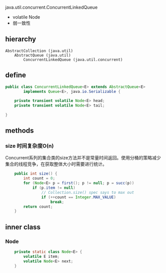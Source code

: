 java.util.concurrent.ConcurrentLinkedQueue
- volatile Node
- 弱一致性

## hierarchy
```
AbstractCollection (java.util)
    AbstractQueue (java.util)
        ConcurrentLinkedQueue (java.util.concurrent)
```
## define

```java
public class ConcurrentLinkedQueue<E> extends AbstractQueue<E>
        implements Queue<E>, java.io.Serializable {
    
    private transient volatile Node<E> head;
    private transient volatile Node<E> tail;
    
}
```

## methods

### size 时间复杂度O(n)
Concurrent系列的集合类的size方法并不是常量时间返回。使用分桶的策略减少集合的线程竞争，在获取整体大小时需要进行统计。
```java
    public int size() {
        int count = 0;
        for (Node<E> p = first(); p != null; p = succ(p))
            if (p.item != null)
                // Collection.size() spec says to max out
                if (++count == Integer.MAX_VALUE)
                    break;
        return count;
    }
```

## inner class

### Node
```java
    private static class Node<E> {
        volatile E item;
        volatile Node<E> next;
    }
```